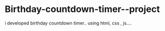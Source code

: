 # Birthday-countdown-timer--project
i developed birthday countdown timer..
using html, css , js....

